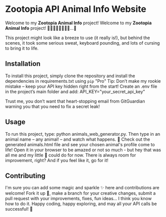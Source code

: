 # Zootopia API Animal Info Website

Welcome to my **Zootopia Animal Info** project! Welcome to my **Zootopia Animal Info** project! 🦁🐼🐢🐒🐨🐘🐍🐠...🦄

This project might look like a breeze to use (it really is!), but behind the scenes, it took some serious sweat, keyboard pounding, and lots of cursing to bring it to life. 

## Installation
To install this project, simply clone the repository and install the dependencies in requirements.txt using `pip`
"Pro" Tip: Don’t make my rookie mistake – keep your API key hidden right from the start! Create an .env file in the project’s main folder and add:
API_KEY="your_secret_api_key"

Trust me, you don’t want that heart-stopping email from GitGuardian warning you that you need to fix a secret leak!

## Usage
To run this project, type: python animals_web_generator.py. 
Then type in an animal name – any animal! – and watch what happens. 🌟
Check out the generated animals.html file and see your chosen animal's profile come to life! Open it in your browser to be amazed or not so much - but hey that was all me and my little 🧠 could do for now. There is always room for improvement, right? And if you feel like it, go for it!

## Contributing
I'm sure you can add some magic and sparkle ✨ here and contributions are welcome!
Fork it up 🍴, make a branch for your creative changes, submit a pull request with your improvements, fixes, fun ideas... I think you know how to do it. Happy coding, happy exploring, and may all your API calls be successful! 🚀 
